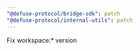```yaml
---
"@defuse-protocol/bridge-sdk": patch
"@defuse-protocol/internal-utils": patch
---
```


Fix workspace:\* version
